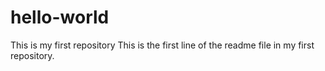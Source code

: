 # hello-world
This is my first repository
This is the first line of the readme file in my first repository.

